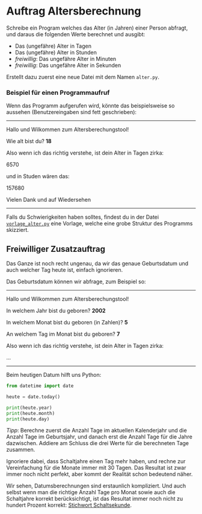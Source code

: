 # Auftrag Altersberechnung

Schreibe ein Program welches das Alter (in Jahren) einer Person abfragt, und daraus die folgenden Werte berechnet und ausgibt:

 - Das (ungefähre) Alter in Tagen
 - Das (ungefähre) Alter in Stunden
 - _freiwillig_: Das ungefähre Alter in Minuten
 - _freiwillig_: Das ungefähre Alter in Sekunden

Erstellt dazu zuerst eine neue Datei mit dem Namen `alter.py`.

### Beispiel für einen Programmaufruf

Wenn das Programm aufgerufen wird, könnte das beispielsweise so aussehen (Benutzereingaben sind fett geschrieben): 

---
Hallo und Wilkommen zum Altersberechungstool!

Wie alt bist du? **18**

Also wenn ich das richtig verstehe, ist dein Alter in Tagen zirka:

6570

und in Studen wären das:

157680

Vielen Dank und auf Wiedersehen

---

Falls du Schwierigkeiten haben solltes, findest du in der Datei [`vorlage_alter.py`](vorlage_alter.py) eine Vorlage, welche eine grobe Struktur des Programms skizziert.

## Freiwilliger Zusatzauftrag

Das Ganze ist noch recht ungenau, da wir das genaue Geburtsdatum und auch welcher Tag heute ist, einfach ignorieren.

Das Geburtsdatum können wir abfrage, zum Beispiel so:

---
Hallo und Wilkommen zum Altersberechungstool!

In welchem Jahr bist du geboren? **2002**

In welchem Monat bist du geboren (in Zahlen)? **5**

An welchem Tag im Monat bist du geboren? **7**

Also wenn ich das richtig verstehe, ist dein Alter in Tagen zirka:

...

---

Beim heutigen Datum hilft uns Python:
```python
from datetime import date

heute = date.today()

print(heute.year)
print(heute.month)
print(heute.day)
```

_Tipp_: Berechne zuerst die Anzahl Tage im aktuellen Kalenderjahr und die Anzahl Tage im Geburtsjahr, und danach erst die Anzahl Tage für die Jahre dazwischen. Addiere am Schluss die drei Werte für die berechneten Tage zusammen.

Ignoriere dabei, dass Schaltjahre einen Tag mehr haben, und rechne zur Vereinfachung für die Monate immer mit 30 Tagen. Das Resultat ist zwar immer noch nicht perfekt, aber kommt der Realität schon bedeutend näher.

Wir sehen, Datumsberechnungen sind erstaunlich kompliziert. Und auch selbst wenn man die richtige Anzahl Tage pro Monat sowie auch die Schaltjahre korrekt berücksichtigt, ist das Resultat immer noch nicht zu hundert Prozent korrekt: [Stichwort Schaltsekunde](https://de.wikipedia.org/wiki/Schaltsekunde).
